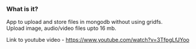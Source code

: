 ### What is it?
App to upload and store files in mongodb without using gridfs.  
Upload image, audio/video files upto 16 mb.

Link to youtube video - https://www.youtube.com/watch?v=3TfpgLfJYoo

